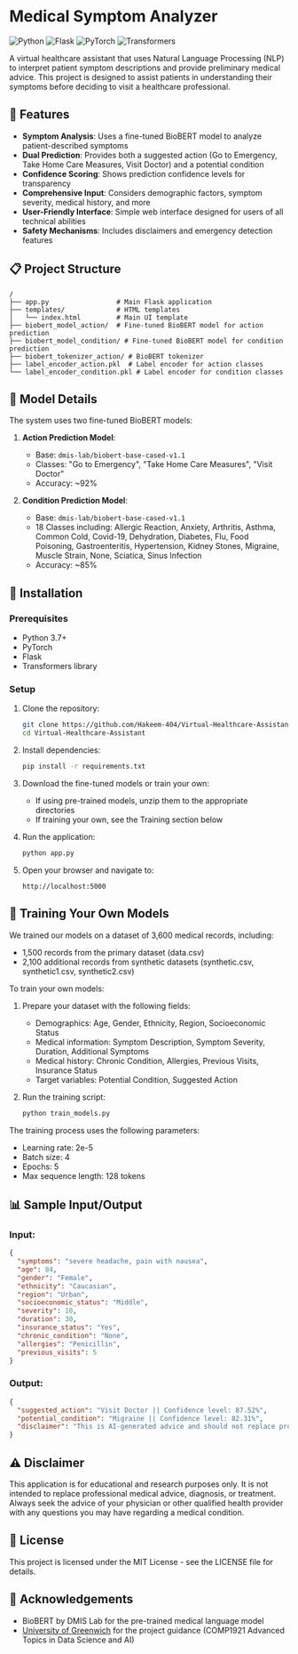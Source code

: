 # Medical Symptom Analyzer

![Python](https://img.shields.io/badge/Python-3.7+-blue.svg)
![Flask](https://img.shields.io/badge/Flask-2.0+-green.svg)
![PyTorch](https://img.shields.io/badge/PyTorch-1.9+-red.svg)
![Transformers](https://img.shields.io/badge/Transformers-4.0+-yellow.svg)

A virtual healthcare assistant that uses Natural Language Processing (NLP) to interpret patient symptom descriptions and provide preliminary medical advice. This project is designed to assist patients in understanding their symptoms before deciding to visit a healthcare professional.

## 🌟 Features

- **Symptom Analysis**: Uses a fine-tuned BioBERT model to analyze patient-described symptoms
- **Dual Prediction**: Provides both a suggested action (Go to Emergency, Take Home Care Measures, Visit Doctor) and a potential condition
- **Confidence Scoring**: Shows prediction confidence levels for transparency
- **Comprehensive Input**: Considers demographic factors, symptom severity, medical history, and more
- **User-Friendly Interface**: Simple web interface designed for users of all technical abilities
- **Safety Mechanisms**: Includes disclaimers and emergency detection features

## 📋 Project Structure

```
/
├── app.py                 # Main Flask application
├── templates/             # HTML templates
│   └── index.html         # Main UI template
├── biobert_model_action/  # Fine-tuned BioBERT model for action prediction
├── biobert_model_condition/ # Fine-tuned BioBERT model for condition prediction
├── biobert_tokenizer_action/ # BioBERT tokenizer
├── label_encoder_action.pkl  # Label encoder for action classes
└── label_encoder_condition.pkl # Label encoder for condition classes
```

## 🧠 Model Details

The system uses two fine-tuned BioBERT models:

1. **Action Prediction Model**: 
   - Base: `dmis-lab/biobert-base-cased-v1.1`
   - Classes: "Go to Emergency", "Take Home Care Measures", "Visit Doctor"
   - Accuracy: ~92%

2. **Condition Prediction Model**:
   - Base: `dmis-lab/biobert-base-cased-v1.1`
   - 18 Classes including: Allergic Reaction, Anxiety, Arthritis, Asthma, Common Cold, Covid-19, Dehydration, Diabetes, Flu, Food Poisoning, Gastroenteritis, Hypertension, Kidney Stones, Migraine, Muscle Strain, None, Sciatica, Sinus Infection
   - Accuracy: ~85%

## 🚀 Installation

### Prerequisites

- Python 3.7+
- PyTorch
- Flask
- Transformers library

### Setup

1. Clone the repository:
   ```bash
   git clone https://github.com/Hakeem-404/Virtual-Healthcare-Assistant.git
   cd Virtual-Healthcare-Assistant
   ```

2. Install dependencies:
   ```bash
   pip install -r requirements.txt
   ```

3. Download the fine-tuned models or train your own:
   - If using pre-trained models, unzip them to the appropriate directories
   - If training your own, see the Training section below

4. Run the application:
   ```bash
   python app.py
   ```

5. Open your browser and navigate to:
   ```
   http://localhost:5000
   ```

## 🔧 Training Your Own Models

We trained our models on a dataset of 3,600 medical records, including:
- 1,500 records from the primary dataset (data.csv)
- 2,100 additional records from synthetic datasets (synthetic.csv, synthetic1.csv, synthetic2.csv)

To train your own models:

1. Prepare your dataset with the following fields:
   - Demographics: Age, Gender, Ethnicity, Region, Socioeconomic Status
   - Medical information: Symptom Description, Symptom Severity, Duration, Additional Symptoms
   - Medical history: Chronic Condition, Allergies, Previous Visits, Insurance Status
   - Target variables: Potential Condition, Suggested Action

2. Run the training script:
   ```bash
   python train_models.py
   ```

The training process uses the following parameters:
- Learning rate: 2e-5
- Batch size: 4
- Epochs: 5
- Max sequence length: 128 tokens

## 📊 Sample Input/Output

### Input:
```json
{
  "symptoms": "severe headache, pain with nausea",
  "age": 84,
  "gender": "Female",
  "ethnicity": "Caucasian",
  "region": "Urban",
  "socioeconomic_status": "Middle",
  "severity": 10,
  "duration": 30,
  "insurance_status": "Yes",
  "chronic_condition": "None",
  "allergies": "Penicillin",
  "previous_visits": 5
}
```

### Output:
```json
{
  "suggested_action": "Visit Doctor || Confidence level: 87.52%",
  "potential_condition": "Migraine || Confidence level: 82.31%",
  "disclaimer": "This is AI-generated advice and should not replace professional medical consultation. If you're experiencing severe chest pain, difficulty breathing, or other life-threatening symptoms, please seek emergency medical care immediately."
}
```

## ⚠️ Disclaimer

This application is for educational and research purposes only. It is not intended to replace professional medical advice, diagnosis, or treatment. Always seek the advice of your physician or other qualified health provider with any questions you may have regarding a medical condition.

## 📝 License

This project is licensed under the MIT License - see the LICENSE file for details.

## 🙏 Acknowledgements

- BioBERT by DMIS Lab for the pre-trained medical language model
- [University of Greenwich](https://www.gre.ac.uk/) for the project guidance (COMP1921 Advanced Topics in Data Science and AI)
